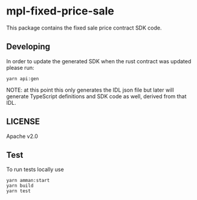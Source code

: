 # mpl-fixed-price-sale

This package contains the fixed sale price contract SDK code.

## Developing

In order to update the generated SDK when the rust contract was updated please run:

```
yarn api:gen
```

NOTE: at this point this only generates the IDL json file but later will generate TypeScript
definitions and SDK code as well, derived from that IDL.

## LICENSE

Apache v2.0

## Test

To run tests locally use

```
yarn amman:start
yarn build
yarn test
```
